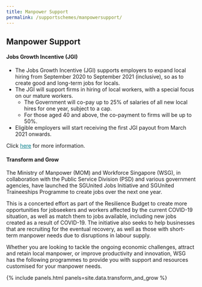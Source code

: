 ```yaml
---
title: Manpower Support
permalink: /supportschemes/manpowersupport/
---
```


## Manpower Support

#### Jobs Growth Incentive (JGI)

- The Jobs Growth Incentive (JGI) supports employers to expand local hiring from September 2020 to September 2021 (inclusive), so as to create good and long-term jobs for locals. 
- The JGI will support firms in hiring of local workers, with a special focus on our mature workers. 
    - The Government will co-pay up to 25% of salaries of all new local hires for one year, subject to a cap.
    - For those aged 40 and above, the co-payment to firms will be up to 50%.
- Eligible employers will start receiving the first JGI payout from March 2021 onwards.

Click <a href="https://www.iras.gov.sg/irashome/Schemes/Businesses/Jobs-Growth-Incentive--JGI-/" target="_blank" style="color:#037e8a">here</a> for more information.

#### Transform and Grow

The Ministry of Manpower (MOM) and Workforce Singapore (WSG), in collaboration with the Public Service Division (PSD) and various government agencies, have launched the SGUnited Jobs Initiative and SGUnited Traineeships Programme to create jobs over the next one year.

This is a concerted effort as part of the Resilience Budget to create more opportunities for jobseekers and workers affected by the current COVID-19 situation, as well as match them to jobs available, including new jobs created as a result of COVID-19. The initiative also seeks to help businesses that are recruiting for the eventual recovery, as well as those with short-term manpower needs due to disruptions in labour supply.

Whether you are looking to tackle the ongoing economic challenges, attract and retain local manpower, or improve productivity and innovation, WSG has the following programmes to provide you with support and resources customised for your manpower needs.

{% include panels.html panels=site.data.transform_and_grow %}

<!-- <meta http-equiv="REFRESH" content="0;url=https://www.gobusiness.gov.sg/supportschemes/manpowersupport/"> -->
